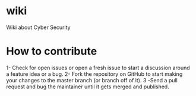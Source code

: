 # wiki
Wiki about Cyber Security
# How to contribute
1- Check for open issues or open a fresh issue to start a discussion around a feature idea or a bug.
2- Fork the repository on GitHub to start making your changes to the master branch (or branch off of it).
3 -Send a pull request and bug the maintainer until it gets merged and published.
